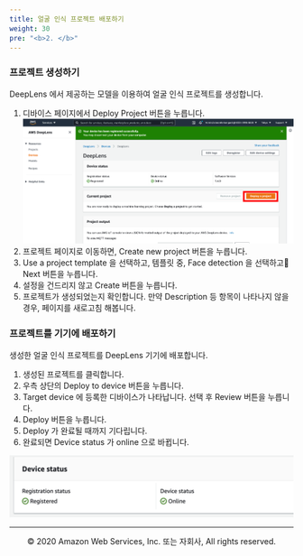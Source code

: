 ```yaml
---
title: 얼굴 인식 프로젝트 배포하기
weight: 30
pre: "<b>2. </b>"
---
```


### 프로젝트 생성하기

DeepLens 에서 제공하는 모델을 이용하여 얼굴 인식 프로젝트를 생성합니다.


1. 디바이스 페이지에서 Deploy Project 버튼을 누릅니다.
![Deploy](./images/device.png)
2. 프로젝트 페이지로 이동하면, Create new project 버튼을 누릅니다.
3. Use a project template 을 선택하고, 템플릿 중, Face detection 을 선택하고 Next 버튼을 누릅니다.
4. 설정을 건드리지 않고 Create 버튼을 누릅니다.
5. 프로젝트가 생성되었는지 확인합니다. 만약 Description 등 항목이 나타나지 않을 경우, 페이지를 새로고침 해봅니다.

### 프로젝트를 기기에 배포하기

생성한 얼굴 인식 프로젝트를 DeepLens 기기에 배포합니다.

1. 생성된 프로젝트를 클릭합니다.
2. 우측 상단의 Deploy to device 버튼을 누릅니다.
3. Target device 에 등록한 디바이스가 나타납니다. 선택 후 Review 버튼을 누릅니다.
4. Deploy 버튼을 누릅니다.
5. Deploy 가 완료될 때까지 기다립니다.
6. 완료되면 Device status 가 online 으로 바뀝니다.

![Status](./images/status.png)

---
<p align="center">
© 2020 Amazon Web Services, Inc. 또는 자회사, All rights reserved.
</p>
